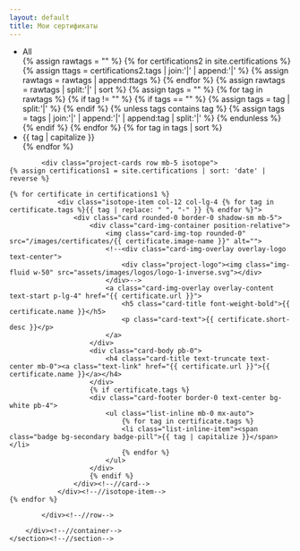 ```yaml
---
layout: default
title: Мои сертификаты
---
```

<section class="section pt-5">
    <div class="container">
	        <div class="text-center">
		        <ul id="filters" class="filters mb-5 mx-auto ps-0">
					<li class="type active" data-filter="*">All</li>
{% assign rawtags = "" %}
{% for certifications2 in site.certifications %}
	{% assign ttags = certifications2.tags | join:'|' | append:'|' %}
	{% assign rawtags = rawtags | append:ttags %}
{% endfor %}
{% assign rawtags = rawtags | split:'|' | sort %}
{% assign tags = "" %}
{% for tag in rawtags %}
	{% if tag != "" %}
		{% if tags == "" %}
			{% assign tags = tag | split:'|' %}
		{% endif %}
		{% unless tags contains tag %}
			{% assign tags = tags | join:'|' | append:'|' | append:tag | split:'|' %}
		{% endunless %}
	{% endif %}
{% endfor %}
{% for tag in tags | sort %}
	<li class="type" data-filter=".{{ tag | replace: " ", "-" }}">{{ tag | capitalize }}</li>
{% endfor %}
	            </ul><!--//filters-->
	        </div>
		
			
			
			<div class="project-cards row mb-5 isotope">			
    {% assign certifications1 = site.certifications | sort: 'date' | reverse %}
	
    {% for certificate in certifications1 %}		
		        <div class="isotope-item col-12 col-lg-4 {% for tag in certificate.tags %}{{ tag | replace: " ", "-" }} {% endfor %}">
					<div class="card rounded-0 border-0 shadow-sm mb-5">
						<div class="card-img-container position-relative">
							<img class="card-img-top rounded-0" src="/images/certificates/{{ certificate.image-name }}" alt="">
							<!--<div class="card-img-overlay overlay-logo text-center">
								<div class="project-logo"><img class="img-fluid w-50" src="assets/images/logos/logo-1-inverse.svg"></div>
							</div>-->
							<a class="card-img-overlay overlay-content text-start p-lg-4" href="{{ certificate.url }}">
								<h5 class="card-title font-weight-bold">{{ certificate.name }}</h5>
							    <p class="card-text">{{ certificate.short-desc }}</p>
							</a>
						</div>
						<div class="card-body pb-0">
							<h4 class="card-title text-truncate text-center mb-0"><a class="text-link" href="{{ certificate.url }}">{{ certificate.name }}</a></h4>
						</div>
						{% if certificate.tags %}
						<div class="card-footer border-0 text-center bg-white pb-4">
							<ul class="list-inline mb-0 mx-auto">
								{% for tag in certificate.tags %}
						        <li class="list-inline-item"><span class="badge bg-secondary badge-pill">{{ tag | capitalize }}</span></li>
								{% endfor %}
							</ul>
					    </div>
						{% endif %}
				    </div><!--//card-->
		        </div><!--//isotope-item-->
	{% endfor %}
			    
	        </div><!--//row-->

        </div><!--//container-->
    </section><!--//section-->
